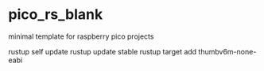 # pico_rs_blank
minimal template for raspberry pico projects 



rustup self update
rustup update stable
rustup target add thumbv6m-none-eabi